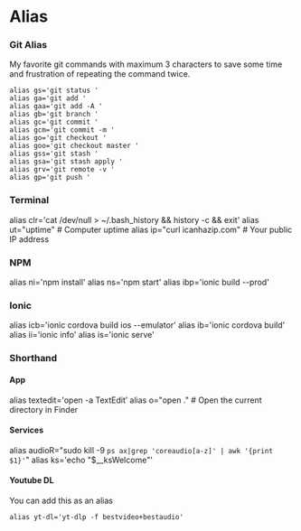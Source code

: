 # Alias

### Git Alias

My favorite git commands with maximum 3 characters to save some time and frustration of repeating the command twice.

```text
alias gs='git status '
alias ga='git add '
alias gaa='git add -A '
alias gb='git branch '
alias gc='git commit '
alias gcm='git commit -m '
alias go='git checkout '
alias goo='git checkout master '
alias gss='git stash '
alias gsa='git stash apply '
alias grv='git remote -v '
alias gp='git push '
```

### Terminal

alias clr='cat /dev/null &gt; ~/.bash\_history && history -c && exit' alias ut="uptime" \# Computer uptime alias ip="curl icanhazip.com" \# Your public IP address

### NPM

alias ni='npm install' alias ns='npm start' alias ibp='ionic build --prod'

### Ionic

alias icb='ionic cordova build ios --emulator' alias ib='ionic cordova build' alias ii='ionic info' alias is='ionic serve'

### Shorthand

#### App

alias textedit='open -a TextEdit’ alias o="open ." \# Open the current directory in Finder

#### Services

alias audioR="sudo kill -9 `ps ax|grep 'coreaudio[a-z]' | awk '{print $1}'`" alias ks='echo "$\_\_ksWelcome"'


#### Youtube DL

You can add this as an alias

`alias yt-dl='yt-dlp -f bestvideo+bestaudio'`